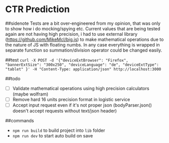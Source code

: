 # CTR Prediction

##sidenote
Tests are a bit over-engineered from my opinion, that was only to show how i do mocking/spying etc. Current values that are being tested again are not having high precision, i had to use external library (https://github.com/MikeMcl/big.js) to make mathematical operations due to the nature of JS with floating numbs. In any case everything is wrapped in separate function so summation/division operator could be changed easily.

##test
`curl -X POST -d '{"deviceExtBrowser": "Firefox", "bannerExtSize": "300x250", "deviceLanguage": "de", "deviceExtType": "tablet" }' -H "Content-Type: application/json" http://localhost:3000`

##todo
- [ ] Validate mathematical operations using high precision calculators (maybe wolfram)
- [ ] Remove hard 16 units precision format in logistic service
- [ ] Accept input request even if it's not proper json (bodyParser.json() doesn't accept requests without text/json header)

##commands
- `npm run build` to build project into `lib` folder
- `npm run dev` to start auto build on save
